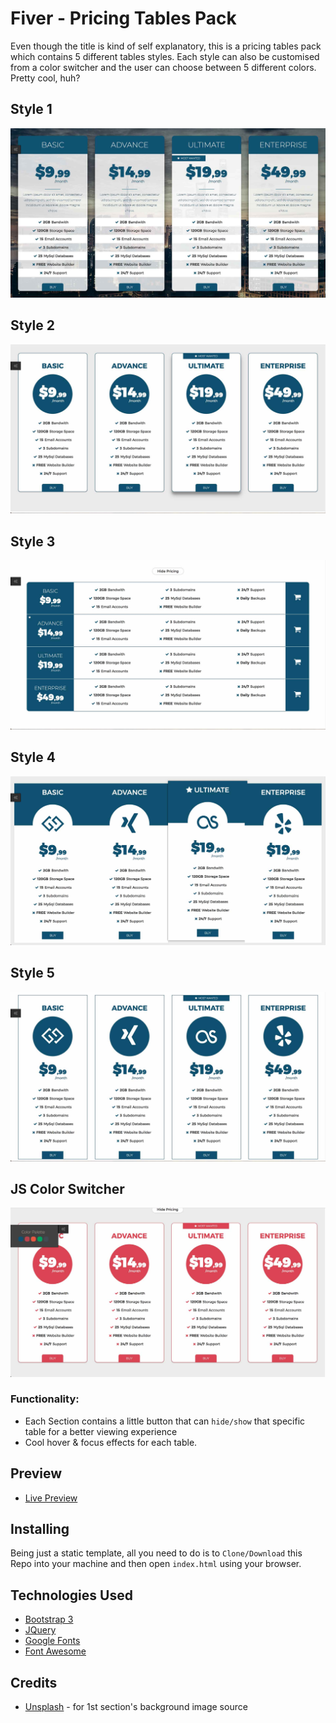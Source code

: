 # Fiver - Pricing Tables Pack
Even though the title is kind of self explanatory, this is a pricing tables pack which contains 5 different tables styles. Each style can also be customised from a color switcher and the user can choose between 5 different colors. Pretty cool, huh?

## Style 1
![](1.jpg)

## Style 2
![](2.jpg)

## Style 3
![](3.jpg)

## Style 4
![](4.jpg)

## Style 5
![](5.jpg)

## JS Color Switcher
![](6.jpg)

### Functionality:
* Each Section contains a little button that can `hide/show` that specific table for a better viewing experience
* Cool hover & focus effects for each table.

## Preview
* [Live Preview](https://vladb.uk/Fiver-PricingTables/)

## Installing
Being just a static template, all you need to do is to `Clone/Download` this Repo into your machine and then open `index.html` using your browser.

## Technologies Used
* [Bootstrap 3](https://getbootstrap.com/docs/3.3/)
* [JQuery](https://jquery.com/)
* [Google Fonts](https://fonts.google.com/)
* [Font Awesome](https://fontawesome.com/)

## Credits
* [Unsplash](https://unsplash.com/) - for 1st section's background image source
